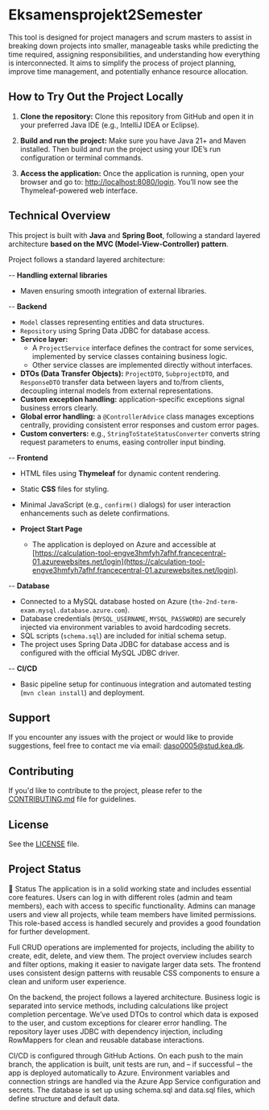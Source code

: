 # Eksamensprojekt2Semester

This tool is designed for project managers and scrum masters to assist in breaking down projects into smaller, manageable tasks while predicting the time required, assigning responsibilities, and understanding how everything is interconnected. It aims to simplify the process of project planning, improve time management, and potentially enhance resource allocation.
   
## How to Try Out the Project Locally
1. **Clone the repository:**
Clone this repository from GitHub and open it in your preferred Java IDE (e.g., IntelliJ IDEA or Eclipse).

2. **Build and run the project:**
Make sure you have Java 21+ and Maven installed. Then build and run the project using your IDE’s run configuration or terminal commands.

3. **Access the application:**
Once the application is running, open your browser and go to:
[http://localhost:8080/login](http://localhost:8080/login). You’ll now see the Thymeleaf-powered web interface.

## Technical Overview
This project is built with **Java** and **Spring Boot**, following a standard layered architecture **based on the MVC (Model-View-Controller) pattern**.

Project follows a standard layered architecture:  

--  **Handling external libraries**
   - Maven ensuring smooth integration of external libraries.

-- **Backend**  
  - `Model` classes representing entities and data structures.  
  - `Repository` using Spring Data JDBC for database access.  
  - **Service layer:**  
    - A `ProjectService` interface defines the contract for some services, implemented by service classes containing business logic.  
    - Other service classes are implemented directly without interfaces.  
  - **DTOs (Data Transfer Objects):** `ProjectDTO`, `SubprojectDTO`, and `ResponseDTO` transfer data between layers and to/from clients, decoupling internal models from external representations.  
  - **Custom exception handling:** application-specific exceptions signal business errors clearly.  
  - **Global error handling:** a `@ControllerAdvice` class manages exceptions centrally, providing consistent error responses and custom error pages.  
  - **Custom converters:** e.g., `StringToStateStatusConverter` converts string request parameters to enums, easing controller input binding.

-- **Frontend**  
  - HTML files using **Thymeleaf** for dynamic content rendering.  
  - Static **CSS** files for styling.  
  - Minimal JavaScript (e.g., `confirm()` dialogs) for user interaction enhancements such as delete confirmations.

- **Project Start Page**  
  - The application is deployed on Azure and accessible at [https://calculation-tool-engve3hmfyh7afhf.francecentral-01.azurewebsites.net/login](https://calculation-tool-engve3hmfyh7afhf.francecentral-01.azurewebsites.net/login).

-- **Database**  
  - Connected to a MySQL database hosted on Azure (`the-2nd-term-exam.mysql.database.azure.com`).  
  - Database credentials (`MYSQL_USERNAME`, `MYSQL_PASSWORD`) are securely injected via environment variables to avoid hardcoding secrets.  
  - SQL scripts (`schema.sql`) are included for initial schema setup.  
  - The project uses Spring Data JDBC for database access and is configured with the official MySQL JDBC driver.


-- **CI/CD**  
  - Basic pipeline setup for continuous integration and automated testing (`mvn clean install`) and deployment.

  

## Support  
If you encounter any issues with the project or would like to provide suggestions, feel free to contact me via email: [daso0005@stud.kea.dk](mailto:daso0005@stud.kea.dk).


## Contributing
If you'd like to contribute to the project, please refer to the [CONTRIBUTING.md](CONTRIBUTING.md) file for guidelines.


## License 
See the [LICENSE](LICENSE.md) file.

## Project Status  
📝 Status
The application is in a solid working state and includes essential core features. Users can log in with different roles (admin and team members), each with access to specific functionality. Admins can manage users and view all projects, while team members have limited permissions. This role-based access is handled securely and provides a good foundation for further development.

Full CRUD operations are implemented for projects, including the ability to create, edit, delete, and view them. The project overview includes search and filter options, making it easier to navigate larger data sets. The frontend uses consistent design patterns with reusable CSS components to ensure a clean and uniform user experience.

On the backend, the project follows a layered architecture. Business logic is separated into service methods, including calculations like project completion percentage. We’ve used DTOs to control which data is exposed to the user, and custom exceptions for clearer error handling. The repository layer uses JDBC with dependency injection, including RowMappers for clean and reusable database interactions.

CI/CD is configured through GitHub Actions. On each push to the main branch, the application is built, unit tests are run, and – if successful – the app is deployed automatically to Azure. Environment variables and connection strings are handled via the Azure App Service configuration and secrets. The database is set up using schema.sql and data.sql files, which define structure and default data.


